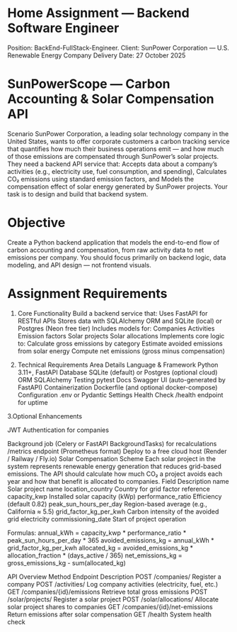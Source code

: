 # Home Assignment — Backend Software Engineer
Position: BackEnd-FullStack-Engineer.
Client: SunPower Corporation — U.S. Renewable Energy Company
Delivery Date: 27 October 2025
# SunPowerScope — Carbon Accounting & Solar Compensation API
Scenario
SunPower Corporation, a leading solar technology company in the United States, wants to offer corporate customers a carbon tracking service that quantifies how much their business operations emit — and how much of those emissions are compensated through SunPower’s solar projects.
They need a backend API service that:
Accepts data about a company’s activities (e.g., electricity use, fuel consumption, and spending),
Calculates CO₂ emissions using standard emission factors, and
Models the compensation effect of solar energy generated by SunPower projects.
Your task is to design and build that backend system.
# Objective
Create a Python backend application that models the end-to-end flow of carbon accounting and compensation, from raw activity data to net emissions per company.
You should focus primarily on backend logic, data modeling, and API design — not frontend visuals.
# Assignment Requirements

1. Core Functionality
Build a backend service that:
Uses FastAPI for RESTful APIs
Stores data with SQLAlchemy ORM and SQLite (local) or Postgres (Neon free tier)
Includes models for:
Companies
Activities
Emission factors
Solar projects
Solar allocations
Implements core logic to:
Calculate gross emissions by category
Estimate avoided emissions from solar energy
Compute net emissions (gross minus compensation)

2. Technical Requirements
Area	Details
Language & Framework	Python 3.11+, FastAPI
Database	SQLite (default) or Postgres (optional cloud)
ORM	SQLAlchemy
Testing	pytest
Docs	Swagger UI (auto-generated by FastAPI)
Containerization	Dockerfile (and optional docker-compose)
Configuration	.env or Pydantic Settings
Health Check	/health endpoint for uptime

3.Optional Enhancements

JWT Authentication for companies

Background job (Celery or FastAPI BackgroundTasks) for recalculations
/metrics endpoint (Prometheus format)
Deploy to a free cloud host (Render / Railway / Fly.io)
Solar Compensation Scheme
Each solar project in the system represents renewable energy generation that reduces grid-based emissions.
The API should calculate how much CO₂ a project avoids each year and how that benefit is allocated to companies.
Field	Description
name	Solar project name
location_country	Country for grid factor reference
capacity_kwp	Installed solar capacity (kWp)
performance_ratio	Efficiency (default 0.82)
peak_sun_hours_per_day	Region-based average (e.g., California ≈ 5.5)
grid_factor_kg_per_kwh	Carbon intensity of the avoided grid electricity
commissioning_date	Start of project operation

Formulas:
annual_kWh = capacity_kwp * performance_ratio * peak_sun_hours_per_day * 365
avoided_emissions_kg = annual_kWh * grid_factor_kg_per_kwh
allocated_kg = avoided_emissions_kg * allocation_fraction * (days_active / 365)
net_emissions_kg = gross_emissions_kg - sum(allocated_kg)

API Overview
Method	Endpoint	Description
POST	/companies/	Register a company
POST	/activities/	Log company activities (electricity, fuel, etc.)
GET	/companies/{id}/emissions	Retrieve total gross emissions
POST	/solar/projects/	Register a solar project
POST	/solar/allocations/	Allocate solar project shares to companies
GET	/companies/{id}/net-emissions	Return emissions after solar compensation
GET	/health	System health check
